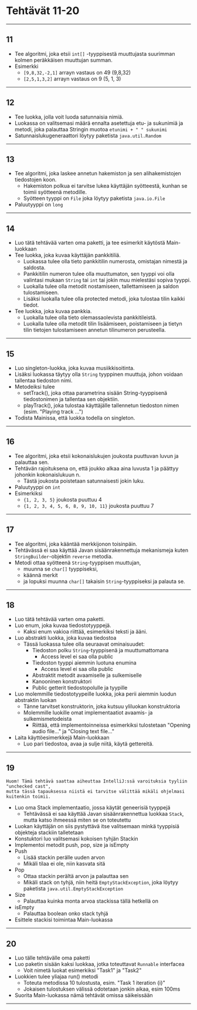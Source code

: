 # Tehtävät 11-20

______________________________________________________________________

## 11

- Tee algoritmi, joka etsii `int[]` -tyyppisestä muuttujasta suurimman kolmen peräkkäisen muuttujan summan.
- Esimerkki
  - `[9,8,32,-2,1]` arrayn vastaus on 49 (9,8,32)
  - `[2,5,1,3,2]` arrayn vastaus on 9 (5, 1, 3)

______________________________________________________________________

## 12

- Tee luokka, jolla voit luoda satunnaisia nimiä.
- Luokassa on valitsemasi määrä ennalta asetettuja etu- ja sukunimiä ja metodi, joka palauttaa Stringin muotoa `etunimi + " " sukunimi`
- Satunnaislukugeneraattori löytyy paketista `java.util.Random`

______________________________________________________________________

## 13

- Tee algoritmi, joka laskee annetun hakemiston ja sen alihakemistojen tiedostojen koon.
  - Hakemiston polkua ei tarvitse lukea käyttäjän syötteestä, kunhan se toimii syötteenä metodille.
  - Syötteen tyyppi on `File` joka löytyy paketista `java.io.File`
- Paluutyyppi on `long`

______________________________________________________________________

## 14

- Luo tätä tehtävää varten oma paketti, ja tee esimerkit käytöstä Main-luokkaan
- Tee luokka, joka kuvaa käyttäjän pankkitiliä.
  - Luokassa tulee olla tieto pankkitilin numerosta, omistajan nimestä ja saldosta.
  - Pankkitilin numeron tulee olla muuttumaton, sen tyyppi voi olla valintasi mukaan `String` tai `int` tai jokin muu mielestäsi sopiva tyyppi.
  - Luokalla tulee olla metodit nostamiseen, tallettamiseen ja saldon tulostamiseen.
  - Lisäksi luokalla tulee olla protected metodi, joka tulostaa tilin kaikki tiedot.
- Tee luokka, joka kuvaa pankkia.
  - Luokalla tulee olla tieto olemassaolevista pankkitileistä.
  - Luokalla tulee olla metodit tilin lisäämiseen, poistamiseen ja tietyn tilin tietojen tulostamiseen annetun tilinumeron perusteella.

______________________________________________________________________

## 15

- Luo singleton-luokka, joka kuvaa musiikkisoitinta.
- Lisäksi luokassa täytyy olla `String` tyyppinen muuttuja, johon voidaan tallentaa tiedoston nimi.
- Metodeiksi tulee
  - setTrack(), joka ottaa parametrina sisään String-tyyppisenä tiedostonimen ja tallentaa sen objektiin.
  - playTrack(), joka tulostaa käyttäjälle tallennetun tiedoston nimen (esim. "Playing track ...")
- Todista Mainissa, että luokka todella on singleton.

______________________________________________________________________

## 16

- Tee algoritmi, joka etsii kokonaislukujen joukosta puuttuvan luvun ja palauttaa sen.
- Tehtävän rajoituksena on, että joukko alkaa aina luvusta 1 ja päättyy johonkin kokonaislukuun n.
  - Tästä joukosta poistetaan satunnaisesti jokin luku.
- Paluutyyppi on `int`
- Esimerkiksi
  - `{1, 2, 3, 5}` joukosta puuttuu 4
  - `{1, 2, 3, 4, 5, 6, 8, 9, 10, 11}` joukosta puuttuu 7

______________________________________________________________________

## 17

- Tee algoritmi, joka kääntää merkkijonon toisinpäin.
- Tehtävässä ei saa käyttää Javan sisäänrakennettuja mekanismeja kuten `StringBuilder`-objektin `reverse` metodia.
- Metodi ottaa syötteenä `String`-tyyppisen muuttujan,
  - muunna se `char[]` tyyppiseksi,
  - käännä merkit
  - ja lopuksi muunna `char[]` takaisin `String`-tyyppiseksi ja palauta se.

______________________________________________________________________

## 18

- Luo tätä tehtävää varten oma paketti.
- Luo enum, joka kuvaa tiedostotyyppejä.
  - Kaksi enum vakioa riittää, esimerkiksi teksti ja ääni.
- Luo abstrakti luokka, joka kuvaa tiedostoa
  - Tässä luokassa tulee olla seuraavat ominaisuudet:
    - Tiedoston polku `String`-tyyppisenä ja muuttumattomana
      - Access level ei saa olla public
    - Tiedoston tyyppi aiemmin luotuna enumina
      - Access level ei saa olla public
    - Abstraktit metodit avaamiselle ja sulkemiselle
    - Kanooninen konstruktori
    - Public getterit tiedostopolulle ja tyypille
- Luo molemmille tiedostotyypeille luokka, joka perii aiemmin luodun abstraktin luokan
  - Tänne tarvitset konstruktorin, joka kutsuu yliluokan konstruktoria
  - Molemmille luokille omat implementaatiot avaamis- ja sulkemismetodeista
    - Riittää, että implementoinneissa esimerkiksi tulostetaan "Opening audio file..." ja "Closing text file..."
- Laita käyttöesimerkkejä Main-luokkaan
  - Luo pari tiedostoa, avaa ja sulje niitä, käytä gettereitä.

______________________________________________________________________

## 19

```
Huom! Tämä tehtävä saattaa aiheuttaa IntelliJ:ssä varoituksia tyyliin "unchecked cast", 
mutta tässä tapauksessa niistä ei tarvitse välittää mikäli ohjelmasi kuitenkin toimii.
```

- Luo oma Stack implementaatio, jossa käytät geneerisiä tyyppejä
  - Tehtävässä ei saa käyttää Javan sisäänrakennettua luokkaa `Stack`, mutta katso ihmeessä miten se on toteutettu
- Luokan käyttäjän on siis pystyttävä itse valitsemaan minkä tyyppisiä objekteja stackiin talletetaan
- Konstuktori luo valitsemasi kokoisen tyhjän Stackin
- Implementoi metodit push, pop, size ja isEmpty
- Push
  - Lisää stackin perälle uuden arvon
  - Mikäli tilaa ei ole, niin kasvata sitä
- Pop
  - Ottaa stackin perältä arvon ja palauttaa sen
  - Mikäli stack on tyhjä, niin heitä `EmptyStackException`, joka löytyy paketista `java.util.EmptyStackException`
- Size
  - Palauttaa kuinka monta arvoa stackissa tällä hetkellä on
- isEmpty
  - Palauttaa boolean onko stack tyhjä
- Esittele stackisi toimintaa Main-luokassa

______________________________________________________________________

## 20

- Luo tälle tehtävälle oma paketti
- Luo paketin sisään kaksi luokkaa, jotka toteuttavat `Runnable` interfacea
  - Voit nimetä luokat esimerkiksi "Task1" ja "Task2"
- Luokkien tulee yliajaa run() metodi
  - Toteuta metodissa 10 tulostusta, esim. "Task 1 iteration {i}"
  - Jokaisen tulostuksen välissä odotetaan jonkin aikaa, esim 100ms
- Suorita Main-luokassa nämä tehtävät omissa säikeissään

______________________________________________________________________
